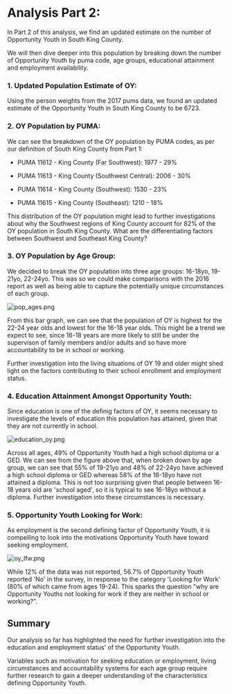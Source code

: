 # Analysis Part 2:

In Part 2 of this analysis, we find an updated estimate on the number of Opportunity Youth in South King County.

We will then dive deeper into this population by breaking down the number of Opportunity Youth by puma code, age groups, educational attainment and employment availability. 

### 1. Updated Population Estimate of OY:
Using the person weights from the 2017 pums data, we found an updated estimate of the Opportunity Youth in South King County to be 6723.

### 2. OY Population by PUMA:
We can see the breakdown of the OY population by PUMA codes, as per our definition of South King County from Part 1:

- PUMA 11612 - King County (Far Southwest): 1977 - 29%

- PUMA 11613 - King County (Southwest Central): 2006 - 30%

- PUMA 11614 - King County (Southwest): 1530 - 23%

- PUMA 11615 - King County (Southeast): 1210 - 18%

This distribution of the OY population might lead to further investigations about why the Southwest regions of King County account for 82% of the OY population in South King County.  What are the differentiating factors between Southwest and Southeast King County?  

### 3. OY Population by Age Group:
We decided to break the OY population into three age groups: 16-18yo, 19-21yo, 22-24yo.  This was so we could make comparisons with the 2016 report as well as being able to capture the potentially unique circumstances of each group.  

![pop_ages.png](../../reports/figures/pop_ages.png)

From this bar graph, we can see that the population of OY is highest for the 22-24 year olds and lowest for the 16-18 year olds.  This might be a trend we expect to see, since 16-18 years are more likely to still be under the supervison of family members and/or adults and so have more accountability to be in school or working.  

Further investigation into the living situations of OY 19 and older might shed light on the factors contributing to their school enrollment and employment status.  

### 4. Education Attainment Amongst Opportunity Youth:
Since education is one of the definig factors of OY, it seems necessary to investigate the levels of education this population has attained, given that they are not currently in school.  

![education_oy.png](../../reports/figures/education_oy.png)

Across all ages, 49% of Opportunity Youth had a high school diploma or a GED.  We can see from the figure above that, when broken down by age group, we can see that 55% of 19-21yo and 48% of 22-24yo have achieved a high school diploma or GED whereas 58% of the 16-18yo have not attained a diploma.  This is not too surprising given that people between 16-18 years old are 'school aged', so it is typical to see 16-18yo without a diploma.  Further investigation into these circumstances is necessary.  

### 5. Opportunity Youth Looking for Work:
As employment is the second defining factor of Opportunity Youth, it is compelling to look into the motivations Opportunity Youth have toward seeking employment.  

![oy_lfw.png](../../reports/figures/oy_lfw.png)

While 12% of the data was not reported, 56.7% of Opportunity Youth reported 'No' in the survey, in response to the category 'Looking for Work' (80% of which came from ages 19-24).  This sparks the question "why are Opportunity Youths not looking for work if they are neither in school or working?".  

## Summary
Our analysis so far has highlighted the need for further investigation into the education and employment status' of the Opportunity Youth.  

Variables such as motivation for seeking education or employment, living circumstances and accountability systems for each age group require further research to gain a deeper understanding of the characteristics defining Opportunity Youth.